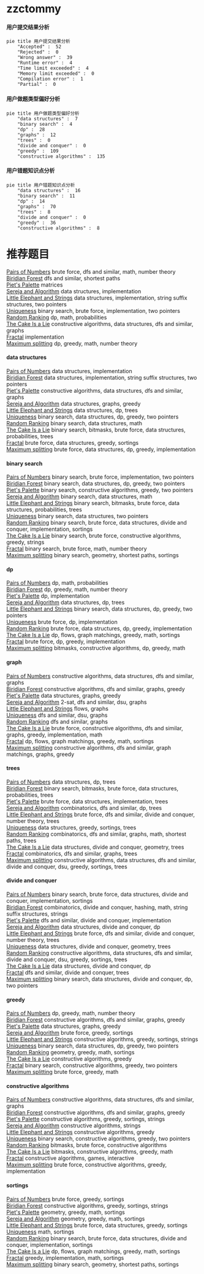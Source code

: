 # zzctommy
<!-- tabs:start -->
#### **用户提交结果分析**

```mermaid
pie title 用户提交结果分析
    "Accepted" :  52
    "Rejected" :  0
    "Wrong answer" :  39
    "Runtime error" :  4
    "Time limit exceeded" :  4
    "Memory limit exceeded" :  0
    "Compilation error" :  1
    "Partial" :  0
```
#### **用户做题类型偏好分析**

```mermaid
pie title 用户做题类型偏好分析
    "data structures" :  7
    "binary search" :  4
    "dp" :  28
    "graphs" :  12
    "trees" :  0
    "divide and conquer" :  0
    "greedy" :  109
    "constructive algorithms" :  135
```
#### **用户错题知识点分析**

```mermaid
pie title 用户错题知识点分析
    "data structures" :  16
    "binary search" :  11
    "dp" :  14
    "graphs" :  70
    "trees" :  8
    "divide and conquer" :  0
    "greedy" :  36
    "constructive algorithms" :  8
```
<!-- tabs:end -->
# 推荐题目
[Pairs of Numbers](http://codeforces.com/problemset/problem/134/B)		brute force,
                        dfs and similar,
                        math,
                        number theory		  
[Biridian Forest](http://codeforces.com/problemset/problem/329/B)		dfs and similar,
                        shortest paths		  
[Piet's Palette](http://codeforces.com/problemset/problem/1344/F)		matrices		  
[Sereja and Algorithm](http://codeforces.com/problemset/problem/367/A)		data structures,
                        implementation		  
[Little Elephant and Strings](http://codeforces.com/problemset/problem/204/E)		data structures,
                        implementation,
                        string suffix structures,
                        two pointers		  
[Uniqueness](http://codeforces.com/problemset/problem/1208/B)		binary search,
                        brute force,
                        implementation,
                        two pointers		  
[Random Ranking](http://codeforces.com/problemset/problem/303/E)		dp,
                        math,
                        probabilities		  
[The Cake Is a Lie](http://codeforces.com/problemset/problem/1282/E)		constructive algorithms,
                        data structures,
                        dfs and similar,
                        graphs		  
[Fractal](http://codeforces.com/problemset/problem/36/B)		implementation		  
[Maximum splitting](https://codeforces.com/contest/871/problem/A)		dp,
                        greedy,
                        math,
                        number theory		  
<!-- tabs:start -->
#### **data structures**
[Pairs of Numbers](http://codeforces.com/problemset/problem/367/A)		data structures,
                        implementation		  
[Biridian Forest](http://codeforces.com/problemset/problem/204/E)		data structures,
                        implementation,
                        string suffix structures,
                        two pointers		  
[Piet's Palette](http://codeforces.com/problemset/problem/1282/E)		constructive algorithms,
                        data structures,
                        dfs and similar,
                        graphs		  
[Sereja and Algorithm](http://codeforces.com/problemset/problem/1458/D)		data structures,
                        graphs,
                        greedy		  
[Little Elephant and Strings](http://codeforces.com/problemset/problem/1039/D)		data structures,
                        dp,
                        trees		  
[Uniqueness](http://codeforces.com/problemset/problem/1492/C)		binary search,
                        data structures,
                        dp,
                        greedy,
                        two pointers		  
[Random Ranking](http://codeforces.com/problemset/problem/1490/G)		binary search,
                        data structures,
                        math		  
[The Cake Is a Lie](http://codeforces.com/problemset/problem/1479/D)		binary search,
                        bitmasks,
                        brute force,
                        data structures,
                        probabilities,
                        trees		  
[Fractal](http://codeforces.com/problemset/problem/1497/A)		brute force,
                        data structures,
                        greedy,
                        sortings		  
[Maximum splitting](http://codeforces.com/problemset/problem/1491/C)		brute force,
                        data structures,
                        dp,
                        greedy,
                        implementation		  
#### **binary search**
[Pairs of Numbers](http://codeforces.com/problemset/problem/1208/B)		binary search,
                        brute force,
                        implementation,
                        two pointers		  
[Biridian Forest](http://codeforces.com/problemset/problem/1492/C)		binary search,
                        data structures,
                        dp,
                        greedy,
                        two pointers		  
[Piet's Palette](http://codeforces.com/problemset/problem/1463/D)		binary search,
                        constructive algorithms,
                        greedy,
                        two pointers		  
[Sereja and Algorithm](http://codeforces.com/problemset/problem/1490/G)		binary search,
                        data structures,
                        math		  
[Little Elephant and Strings](http://codeforces.com/problemset/problem/1479/D)		binary search,
                        bitmasks,
                        brute force,
                        data structures,
                        probabilities,
                        trees		  
[Uniqueness](http://codeforces.com/problemset/problem/1436/E)		binary search,
                        data structures,
                        two pointers		  
[Random Ranking](http://codeforces.com/problemset/problem/1461/D)		binary search,
                        brute force,
                        data structures,
                        divide and conquer,
                        implementation,
                        sortings		  
[The Cake Is a Lie](http://codeforces.com/problemset/problem/1493/C)		binary search,
                        brute force,
                        constructive algorithms,
                        greedy,
                        strings		  
[Fractal](http://codeforces.com/problemset/problem/1487/D)		binary search,
                        brute force,
                        math,
                        number theory		  
[Maximum splitting](http://codeforces.com/problemset/problem/1486/B)		binary search,
                        geometry,
                        shortest paths,
                        sortings		  
#### **dp**
[Pairs of Numbers](http://codeforces.com/problemset/problem/303/E)		dp,
                        math,
                        probabilities		  
[Biridian Forest](https://codeforces.com/contest/871/problem/A)		dp,
                        greedy,
                        math,
                        number theory		  
[Piet's Palette](http://codeforces.com/problemset/problem/873/B)		dp,
                        implementation		  
[Sereja and Algorithm](http://codeforces.com/problemset/problem/1039/D)		data structures,
                        dp,
                        trees		  
[Little Elephant and Strings](http://codeforces.com/problemset/problem/1492/C)		binary search,
                        data structures,
                        dp,
                        greedy,
                        two pointers		  
[Uniqueness](https://codeforces.com/contest/1457/problem/C)		brute force,
                        dp,
                        implementation		  
[Random Ranking](http://codeforces.com/problemset/problem/1491/C)		brute force,
                        data structures,
                        dp,
                        greedy,
                        implementation		  
[The Cake Is a Lie](http://codeforces.com/problemset/problem/1437/C)		dp,
                        flows,
                        graph matchings,
                        greedy,
                        math,
                        sortings		  
[Fractal](http://codeforces.com/problemset/problem/1499/B)		brute force,
                        dp,
                        greedy,
                        implementation		  
[Maximum splitting](http://codeforces.com/problemset/problem/1491/D)		bitmasks,
                        constructive algorithms,
                        dp,
                        greedy,
                        math		  
#### **graph**
[Pairs of Numbers](http://codeforces.com/problemset/problem/1282/E)		constructive algorithms,
                        data structures,
                        dfs and similar,
                        graphs		  
[Biridian Forest](http://codeforces.com/problemset/problem/1325/F)		constructive algorithms,
                        dfs and similar,
                        graphs,
                        greedy		  
[Piet's Palette](http://codeforces.com/problemset/problem/1458/D)		data structures,
                        graphs,
                        greedy		  
[Sereja and Algorithm](http://codeforces.com/problemset/problem/776/D)		2-sat,
                        dfs and similar,
                        dsu,
                        graphs		  
[Little Elephant and Strings](http://codeforces.com/problemset/problem/1187/G)		flows,
                        graphs		  
[Uniqueness](http://codeforces.com/problemset/problem/553/C)		dfs and similar,
                        dsu,
                        graphs		  
[Random Ranking](http://codeforces.com/problemset/problem/744/A)		dfs and similar,
                        graphs		  
[The Cake Is a Lie](http://codeforces.com/problemset/problem/1487/C)		brute force,
                        constructive algorithms,
                        dfs and similar,
                        graphs,
                        greedy,
                        implementation,
                        math		  
[Fractal](http://codeforces.com/problemset/problem/1437/C)		dp,
                        flows,
                        graph matchings,
                        greedy,
                        math,
                        sortings		  
[Maximum splitting](http://codeforces.com/problemset/problem/1470/D)		constructive algorithms,
                        dfs and similar,
                        graph matchings,
                        graphs,
                        greedy		  
#### **trees**
[Pairs of Numbers](http://codeforces.com/problemset/problem/1039/D)		data structures,
                        dp,
                        trees		  
[Biridian Forest](http://codeforces.com/problemset/problem/1479/D)		binary search,
                        bitmasks,
                        brute force,
                        data structures,
                        probabilities,
                        trees		  
[Piet's Palette](http://codeforces.com/problemset/problem/1511/C)		brute force,
                        data structures,
                        implementation,
                        trees		  
[Sereja and Algorithm](http://codeforces.com/problemset/problem/1499/F)		combinatorics,
                        dfs and similar,
                        dp,
                        trees		  
[Little Elephant and Strings](http://codeforces.com/problemset/problem/1491/E)		brute force,
                        dfs and similar,
                        divide and conquer,
                        number theory,
                        trees		  
[Uniqueness](http://codeforces.com/problemset/problem/1466/D)		data structures,
                        greedy,
                        sortings,
                        trees		  
[Random Ranking](http://codeforces.com/problemset/problem/1495/D)		combinatorics,
                        dfs and similar,
                        graphs,
                        math,
                        shortest paths,
                        trees		  
[The Cake Is a Lie](http://codeforces.com/problemset/problem/1303/G)		data structures,
                        divide and conquer,
                        geometry,
                        trees		  
[Fractal](http://codeforces.com/problemset/problem/1454/E)		combinatorics,
                        dfs and similar,
                        graphs,
                        trees		  
[Maximum splitting](http://codeforces.com/problemset/problem/1494/D)		constructive algorithms,
                        data structures,
                        dfs and similar,
                        divide and conquer,
                        dsu,
                        greedy,
                        sortings,
                        trees		  
#### **divide and conquer**
[Pairs of Numbers](http://codeforces.com/problemset/problem/1461/D)		binary search,
                        brute force,
                        data structures,
                        divide and conquer,
                        implementation,
                        sortings		  
[Biridian Forest](http://codeforces.com/problemset/problem/1466/G)		combinatorics,
                        divide and conquer,
                        hashing,
                        math,
                        string suffix structures,
                        strings		  
[Piet's Palette](http://codeforces.com/problemset/problem/1490/D)		dfs and similar,
                        divide and conquer,
                        implementation		  
[Sereja and Algorithm](https://codeforces.com/contest/1483/problem/C)		data structures,
                        divide and conquer,
                        dp		  
[Little Elephant and Strings](http://codeforces.com/problemset/problem/1491/E)		brute force,
                        dfs and similar,
                        divide and conquer,
                        number theory,
                        trees		  
[Uniqueness](http://codeforces.com/problemset/problem/1303/G)		data structures,
                        divide and conquer,
                        geometry,
                        trees		  
[Random Ranking](http://codeforces.com/problemset/problem/1494/D)		constructive algorithms,
                        data structures,
                        dfs and similar,
                        divide and conquer,
                        dsu,
                        greedy,
                        sortings,
                        trees		  
[The Cake Is a Lie](http://codeforces.com/problemset/problem/1482/E)		data structures,
                        divide and conquer,
                        dp		  
[Fractal](http://codeforces.com/problemset/problem/566/C)		dfs and similar,
                        divide and conquer,
                        trees		  
[Maximum splitting](http://codeforces.com/problemset/problem/1428/F)		binary search,
                        data structures,
                        divide and conquer,
                        dp,
                        two pointers		  
#### **greedy**
[Pairs of Numbers](https://codeforces.com/contest/871/problem/A)		dp,
                        greedy,
                        math,
                        number theory		  
[Biridian Forest](http://codeforces.com/problemset/problem/1325/F)		constructive algorithms,
                        dfs and similar,
                        graphs,
                        greedy		  
[Piet's Palette](http://codeforces.com/problemset/problem/1458/D)		data structures,
                        graphs,
                        greedy		  
[Sereja and Algorithm](http://codeforces.com/problemset/problem/912/C)		brute force,
                        greedy,
                        sortings		  
[Little Elephant and Strings](http://codeforces.com/problemset/problem/1348/C)		constructive algorithms,
                        greedy,
                        sortings,
                        strings		  
[Uniqueness](http://codeforces.com/problemset/problem/1492/C)		binary search,
                        data structures,
                        dp,
                        greedy,
                        two pointers		  
[Random Ranking](https://codeforces.com/contest/1496/problem/C)		geometry,
                        greedy,
                        math,
                        sortings		  
[The Cake Is a Lie](http://codeforces.com/problemset/problem/1493/A)		constructive algorithms,
                        greedy		  
[Fractal](http://codeforces.com/problemset/problem/1463/D)		binary search,
                        constructive algorithms,
                        greedy,
                        two pointers		  
[Maximum splitting](http://codeforces.com/problemset/problem/1462/C)		brute force,
                        greedy,
                        math		  
#### **constructive algorithms**
[Pairs of Numbers](http://codeforces.com/problemset/problem/1282/E)		constructive algorithms,
                        data structures,
                        dfs and similar,
                        graphs		  
[Biridian Forest](http://codeforces.com/problemset/problem/1325/F)		constructive algorithms,
                        dfs and similar,
                        graphs,
                        greedy		  
[Piet's Palette](http://codeforces.com/problemset/problem/1348/C)		constructive algorithms,
                        greedy,
                        sortings,
                        strings		  
[Sereja and Algorithm](http://codeforces.com/problemset/problem/1421/C)		constructive algorithms,
                        strings		  
[Little Elephant and Strings](http://codeforces.com/problemset/problem/1493/A)		constructive algorithms,
                        greedy		  
[Uniqueness](http://codeforces.com/problemset/problem/1463/D)		binary search,
                        constructive algorithms,
                        greedy,
                        two pointers		  
[Random Ranking](https://codeforces.com/contest/1456/problem/B)		bitmasks,
                        brute force,
                        constructive algorithms		  
[The Cake Is a Lie](http://codeforces.com/problemset/problem/1492/D)		bitmasks,
                        constructive algorithms,
                        greedy,
                        math		  
[Fractal](https://codeforces.com/contest/1504/problem/D)		constructive algorithms,
                        games,
                        interactive		  
[Maximum splitting](https://codeforces.com/contest/1483/problem/A)		brute force,
                        constructive algorithms,
                        greedy,
                        implementation		  
#### **sortings**
[Pairs of Numbers](http://codeforces.com/problemset/problem/912/C)		brute force,
                        greedy,
                        sortings		  
[Biridian Forest](http://codeforces.com/problemset/problem/1348/C)		constructive algorithms,
                        greedy,
                        sortings,
                        strings		  
[Piet's Palette](https://codeforces.com/contest/1496/problem/C)		geometry,
                        greedy,
                        math,
                        sortings		  
[Sereja and Algorithm](http://codeforces.com/problemset/problem/1495/A)		geometry,
                        greedy,
                        math,
                        sortings		  
[Little Elephant and Strings](http://codeforces.com/problemset/problem/1497/A)		brute force,
                        data structures,
                        greedy,
                        sortings		  
[Uniqueness](http://codeforces.com/problemset/problem/1427/A)		math,
                        sortings		  
[Random Ranking](http://codeforces.com/problemset/problem/1461/D)		binary search,
                        brute force,
                        data structures,
                        divide and conquer,
                        implementation,
                        sortings		  
[The Cake Is a Lie](http://codeforces.com/problemset/problem/1437/C)		dp,
                        flows,
                        graph matchings,
                        greedy,
                        math,
                        sortings		  
[Fractal](http://codeforces.com/problemset/problem/1473/A)		greedy,
                        implementation,
                        math,
                        sortings		  
[Maximum splitting](http://codeforces.com/problemset/problem/1486/B)		binary search,
                        geometry,
                        shortest paths,
                        sortings		  
<!-- tabs:end -->
